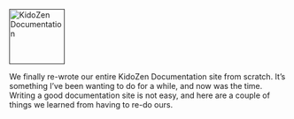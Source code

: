 <div class="bthumb2"><a href=""><img width="100" src="http://cdn.machadogj.com/uploads/2014/05/kidodocs2.jpg" alt="KidoZen Documentation"></a></div>

We finally re-wrote our entire KidoZen Documentation site from scratch. It’s something I’ve been wanting to do for a while, and now was the time. Writing a good documentation site is not easy, and here are a couple of things we learned from having to re-do ours.
